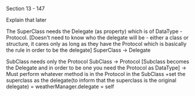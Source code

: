 Section 13 - 147

Explain that later



The SuperClass needs the Delegate (as property) which is of DataType - Protocol. [Doesn't need to know who the delegate will be - either a class or structure, it cares only as long as they have the Protocol which is basically the rule in order to be the delegate]
SuperClass -> Delegate


SubClass needs only the Protocol
SubClass -> Protocol
[Subclass becomes the Delegate and in order to be one you need the Protocol as DataType]
-> Must perform whatever method is in the Protocol in the SubClass
+set the superclass as the delegate(to inform that the superclass is the original delegate) = weatherManager.delegate = self

